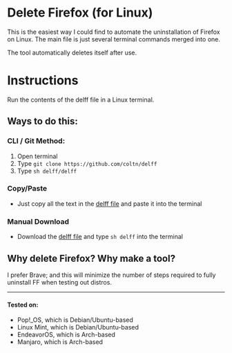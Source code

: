 # Delete Firefox (for Linux)

This is the easiest way I could find to automate the uninstallation of Firefox on Linux.
The main file is just several terminal commands merged into one.

The tool automatically deletes itself after use.

# Instructions

Run the contents of the delff file in a Linux terminal.

## Ways to do this:

### CLI / Git Method:

1. Open terminal
2. Type `git clone https://github.com/coltn/delff`
3. Type `sh delff/delff`

### Copy/Paste

* Just copy all the text in the [delff file](https://github.com/coltn/delff/blob/main/delff "delff") and paste it into the terminal

### Manual Download

* Download the [delff file](https://raw.githubusercontent.com/coltn/delff/main/delff "delff") and type `sh delff` into the terminal

## Why delete Firefox? Why make a tool?
I prefer Brave; and this will minimize the number of steps required to fully uninstall FF when testing out distros.

---

#### Tested on:
* Pop!\_OS, which is Debian/Ubuntu-based
* Linux Mint, which is Debian/Ubuntu-based
* EndeavorOS, which is Arch-based
* Manjaro, which is Arch-based
